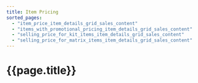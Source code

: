 ```yaml
---
title: Item Pricing
sorted_pages:
  - "item_price_item_details_grid_sales_content"
  - "items_with_promotional_pricing_item_details_grid_sales_content"
  - "selling_price_for_kit_items_item_details_grid_sales_content"
  - "selling_price_for_matrix_items_item_details_grid_sales_content"
---
```

# {{page.title}}
